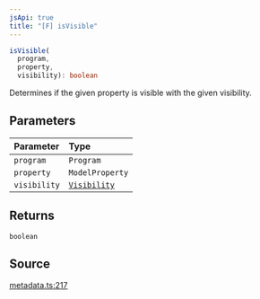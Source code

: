 ```yaml
---
jsApi: true
title: "[F] isVisible"
---
```


```ts
isVisible(
  program,
  property,
  visibility): boolean
```

Determines if the given property is visible with the given visibility.

## Parameters

| Parameter    | Type                                      |
| :----------- | :---------------------------------------- |
| `program`    | `Program`                                 |
| `property`   | `ModelProperty`                           |
| `visibility` | [`Visibility`](Enumeration.Visibility.md) |

## Returns

`boolean`

## Source

[metadata.ts:217](https://github.com/markcowl/cadl/blob/1a6d2b70/packages/http/src/metadata.ts#L217)
